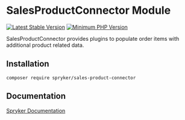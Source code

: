 # SalesProductConnector Module
[![Latest Stable Version](https://poser.pugx.org/spryker/sales-product-connector/v/stable.svg)](https://packagist.org/packages/spryker/sales-product-connector)
[![Minimum PHP Version](https://img.shields.io/badge/php-%3E%3D%208.3-8892BF.svg)](https://php.net/)

SalesProductConnector provides plugins to populate order items with additional product related data.

## Installation

```
composer require spryker/sales-product-connector
```

## Documentation

[Spryker Documentation](https://docs.spryker.com)
